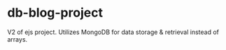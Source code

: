 # db-blog-project
V2 of ejs project. Utilizes MongoDB for data storage &amp; retrieval instead of arrays.
